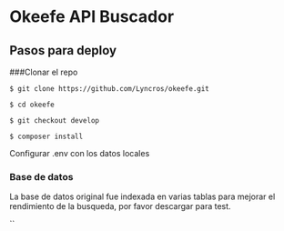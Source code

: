 # Okeefe API Buscador

## Pasos para deploy

###Clonar el repo

`$ git clone https://github.com/Lyncros/okeefe.git`

`$ cd okeefe`

`$ git checkout develop`

`$ composer install`

Configurar .env con los datos locales

### Base de datos

La base de datos original fue indexada en varias tablas para mejorar el rendimiento de la busqueda,
por favor descargar para test.

``



